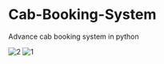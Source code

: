 # Cab-Booking-System
Advance cab booking system in python

![2](https://user-images.githubusercontent.com/106744622/172034255-595c4a7a-0012-4cac-98ef-6b47e1cebf42.JPG)
![1](https://user-images.githubusercontent.com/106744622/172034257-d6624afc-12f3-4ff0-ae6d-a95236fff818.JPG)
